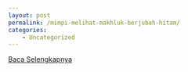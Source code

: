 ```yaml
---
layout: post
permalink: /mimpi-melihat-makhluk-berjubah-hitam/
categories:
    - Uncategorized
---
```


[Baca Selengkapnya](/03)